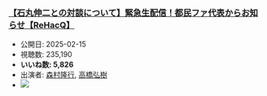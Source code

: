 ### [【石丸伸二との対談について】緊急生配信！都民ファ代表からお知らせ【ReHacQ】](https://www.youtube.com/watch?v=3B_bfmKdDd0)
-   公開日: 2025-02-15
-   視聴数: 235,190
-   **いいね数: 5,826**
-   出演者: [森村隆行](/rehacq_fan/people/森村隆行 "wikilink"), [高橋弘樹](/rehacq_fan/people/高橋弘樹 "wikilink")
- [![](https://img.youtube.com/vi/3B_bfmKdDd0/hqdefault.jpg)](https://www.youtube.com/watch?v=3B_bfmKdDd0)
